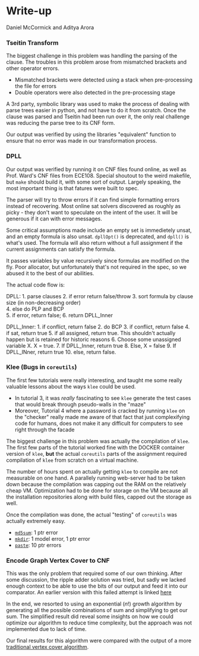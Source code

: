 # Write-up
Daniel McCormick and Aditya Arora

### Tseitin Transform
The biggest challenge in this problem was handling the parsing of the clause.
The troubles in this problem arose from mismatched brackets and other operator errors.

- Mismatched brackets were detected using a stack when pre-processing the file for errors
- Double operators were also detected in the pre-processing stage

A 3rd party, symbolic library was used to make the process of dealing with parse trees easier in python, and not have to do it from scratch. Once the clause was parsed and Tseitin had been run over it, the only real challenge was reducing the parse tree to its CNF form.

Our output was verified by using the libraries "equivalent" function to ensure that no error was made in our transformation process.

### DPLL

Our output was verified by running it on CNF files found online, as well as Prof. Ward's CNF files from ECE108. Special shoutout to the weird makefile, but `make` should build it, with some sort of output. Largely speaking, the most important thing is that fatures were built to spec. 

The parser will try to throw errors if it can find simple formatting errors instead of recovering. Most online sat solvers discovered as roughly as picky - they don't want to speculate on the intent of the user. It will be generous if it can with error messages. 

Some critical assumptions made include an empty set is immedietely unsat, and an empty formula is also unsat. `dpllOpt()` is deprecated, and `dpll()` is what's used. The formula will also return without a full assignment if the current assignments can satisfy the formula.

It passes variables by value recursively since formulas are modified on the fly. Poor allocator, but unfortunately that's not required in the spec, so we abused it to the best of our abilities.

The actual code flow is:

DPLL: 
	1. parse clauses
	2. if error return false/throw
	3. sort formula by clause size (in non-decreasing order)  
	4. else do PLP and BCP  
	5. if error, return false;
	6. return DPLL_Inner

DPLL_Inner:
	1. if conflict, return false
	2. do BCP
	3. if conflict, return false
	4. if sat, return true
	5. if all assigned, return true. This shouldn't actually happen but is retained for historic reasons
	6. Choose some unassigned variable X. X = true.
	7. If DPLL_Inner, return true
	8. Else, X = false
	9. If DPLL_INner, return true
	10. else, return false.
	

### Klee (Bugs in `coreutils`)
The first few tutorials were really interesting, and taught me some really valuable lessons about the ways `klee` could be used.

- In tutorial 3, it was *really* fascinating to see `klee` generate the test cases that would break through pseudo-walls in the "maze"
- Moreover, Tutorial 4 where a password is cracked by running `klee` on the "checker" really made me aware of that fact that just complexifying code for humans, does not make it any difficult for computers to see right through the facade

The biggest challenge in this problem was actually the compilation of `klee`. The first few parts of the tutorial worked fine with the DOCKER container version of `klee`, **but** the actual `coreutils` parts of the assignment required compilation of `klee` from scratch on a virtual machine.

The number of hours spent on actually getting `klee` to compile are not measurable on one hand. A parallely running web-server had to be taken down because the compilation was capping out the RAM on the relatively cheap VM. Optimization had to be done for storage on the VM because all the installation repositories along with build files, capped out the storage as well.

Once the compilation was done, the actual "testing" of `coreutils` was actually extremely easy.

- [`md5sum`](https://github.com/arora-aditya/ECE208/tree/master/Klee/Results/md5sum): 1 ptr error
- [`mkdir`](https://github.com/arora-aditya/ECE208/tree/master/Klee/Results/mkdir): 1 model error, 1 ptr error
- [`paste`](https://github.com/arora-aditya/ECE208/tree/master/Klee/Results/paste): 10 ptr errors

### Encode Graph Vertex Cover to CNF
This was the only problem that required some of our own thinking. After some discussion, the ripple adder solution was tried, but sadly we lacked enough context to be able to use the bits of our output and feed it into our comparator. An earlier version with this failed attempt is linked [here](https://github.com/arora-aditya/ECE208/blob/master/GraphCover/GraphCover_failed_adder_comparator.ipynb)

In the end, we resorted to using an exponential ($n!$) growth algorithm by generating all the possible combinations of sum and simplifying to get our sum. The simplified result did reveal some insights on how we could optimize our algorithm to reduce time complexity, but the approach was not implemented due to lack of time.

Our final results for this algorithm were compared with the output of a more [traditional vertex cover algorithm](https://github.com/arora-aditya/ECE208/blob/master/GraphCover/min_graph_cover.py).
